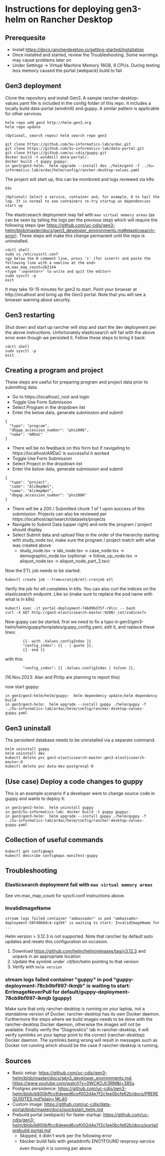# Instructions for deploying gen3-helm on Rancher Desktop

## Prerequesite

* Install https://docs.rancherdesktop.io/getting-started/installation
* Once installed and started, review the Troubleshooting. Some warnings may cause problems later on
* Under Settings -> Virtual Machine Memory 16GB, 8 CPUs. During testing less memory caused the portal (webpack) build to fail

## Gen3 deployment
Clone the repository and install Gen3. A sample rancher-desktop-values.yaml file is included in the config folder of
this repo. It includes a locally build data-portal (windmill) and guppy. A similar pattern is applicable for other
services.
```
helm repo add gen3 http://helm.gen3.org
helm repo update

(Optional, search repos) helm search repo gen3

git clone https://github.com/Su-informatics-lab/ardac.git
git clone https://github.com/Su-informatics-lab/data-portal.git
git clone https://github.com/uc-cdis/guppy.git
docker build -t windmill data-portal/.
docker build -t guppy guppy/.
in gen3/gen3-helm:  helm upgrade --install dev ./helm/gen3 -f ../Su-informatics-lab/ardac/helm/config/rancher-desktop-values.yaml
```

The project will start up, this can be monitored and logs reviewed via k9s:
```
k9s

(Optional) Select a service, container and, for example, 0 to tail the log. It is normal to see containers re-try startup as dependencies start up
```

The elasticsearch deployment may fail with `max virtual memory areas` (as can be seen by tailing the logs per the
previous step) which will require the following steps (per
https://github.com/uc-cdis/gen3-helm/blob/master/docs/gen3_developer_environments.md#elasticsearch-error). These
steps will make this change permanent until the repo is uninstalled.
```
rdctl shell
sudo vi /etc/sysctl.conf
<go below the # comment line, press 'i' (for insert) and paste the following line with a newline at the end>
vm.max_map_count=262144
<type ':wq<enter>' to write and quit the editor>
sudo sysctl -p
exit
```

It may take 10-15 minutes for gen3 to start. Point your browser at http://localhost and bring up the Gen3 portal.
Note that you will see a browser warning about security.

## Gen3 restarting
Shut down and start up rancher will stop and start the dev deployment per the above instructions. Unfortunately 
elasticsearch will fail with the above error even though we persisted it. Follow these steps to bring it back:
```
rdctl shell
sudo sysctl -p
exit
```

## Creating a program and project

These steps are useful for preparing program and project data prior to submitting data.

* Go to https://localhost/_root and login
* Toggle Use Form Submission
* Select Program in the dropdown list
* Enter the below data, generate submission and submit
```
{
  "type": "program",
  "dbgap_accession_number": "phs1006",
  "name": "ARDaC"
}
```
* There will be no feedback on this form but if navigating to https://localhost/ARDaC is successful it worked
* Toggle Use Form Submission
* Select Project in the dropdown list
* Enter the below data, generate submission and submit
```
{
  "type": "project",
  "code": "AlcHepNet",
  "name": "AlcHepNet",
  "dbgap_accession_number": "phs1006"
}
```
* There will be a 200 / Submitted chunk 1 of 1 upon success of this submission. Projects can also be reviewed per https://localhost/api/search/datasets/projects
* Navigate to Submit Data (upper right) and note the program / project should display
* Select Submit data and upload files in the order of the hierarchy starting with study_node.tsv, make sure the program / project match with what was created above
  * study_node.tsv -> lab_node.tsv -> case_node.tsv -> demographic_node.tsv (optional: -> follow_up_node.tsv -> aliquot_node.tsv -> aliquot_node_part_2.tsv)

Now the ETL job needs to be started:
```
kubectl create job --from=cronjob/etl-cronjob etl
```

Verify the job for etl completes in k9s. You can also curl the indices on the elasticsearch endpoint. Like so (make sure
to replace the pod name with what is in k9s)

```
kubectl exec -it portal-deployment-74b89bd75f-r8lcc -- bash
curl -X GET http://gen3-elasticsearch-master:9200/_cat/indices?v
```

Now guppy can be started; first we need to fix a typo in gen3/gen3-helm/helm/guppy/templates/guppy_config.yaml, edit it, and replace these lines:

```
        {{- with .Values.configIndex }}
        "config_index": {{ . | quote }},
        {{- end }}
```

with this:

```
        "config_index": {{ .Values.configIndex | toJson }},
```
(16.Nov.2023: Alan and Philip are planning to report this)

now start guppy:

```
in gen3/gen3-helm/helm/guppy:  helm dependency update;helm dependency build
in gen3/gen3-helm:  helm upgrade --install guppy ./helm/guppy -f ../Su-informatics-lab/ardac/helm/config/rancher-desktop-values-guppy.yaml
```

## Gen3 uninstall

The persistent database needs to be uninstalled via a separate command.
```
helm uninstall guppy
helm uninstall dev
kubectl delete pvc gen3-elasticsearch-master-gen3-elasticsearch-master-0
kubectl delete pvc data-dev-postgresql-0
```

## (Use case) Deploy a code changes to guppy

This is an example scenario if a developer were to change source code in guppy and wants to deploy it:
```
in gen3/gen3-helm:  helm uninstall guppy
in gen3/Su-informatics-lab: docker build -t guppy guppy/.
in gen3/gen3-helm:  helm upgrade --install guppy ./helm/guppy -f ../Su-informatics-lab/ardac/helm/config/rancher-desktop-values-guppy.yaml
```

## Collection of useful commands
```
kubectl get configmaps
kubectl describe configmaps manifest-guppy
```

## Troubleshooting

### Elasticsearch deployment fail with `max virtual memory areas`

See vm.max_map_count for sysctl.conf instructions above.

### InvalidImageName

`stream logs failed container "ambassador" in pod "ambassador-deployment-58f48b8dc4-zq2kk" is waiting to start: InvalidImageName for ...`

Helm version > 3.12.3 is not supported. Note that rancher by default auto updates and resets this configuration on occasion.
1. Download https://github.com/helm/helm/releases/tag/v3.12.3 and unpack in an appropriate location
2. Update the symlink under .rd/bin/helm pointing to that version
3. Verify with `helm version`

### stream logs failed container "guppy" in pod "guppy-deployment-78cb9bf997-lkmjb" is waiting to start: ErrImageNeverPull for default/guppy-deployment-78cb9bf997-lkmjb (guppy)

Make sure that only rancher-desktop is running on your laptop, not a standalone version of Docker. rancher-desktop has its
own Docker daemon. Furthermore the steps where we build images needs to be done with the rancher-desktop Docker daemon,
otherwise the images will not be available. Finally verify the "Diagnostics" tab in rancher-desktop, it will verify
symlinks on your laptop point to the correct (rancher-desktop) Docker daemon. The symlinks being wrong will result in
messages such as Docker not running which should be the case if rancher-desktop is running.

## Sources

* Basic setup: https://github.com/uc-cdis/gen3-helm/blob/master/docs/gen3_developer_environments.md, https://www.youtube.com/watch?v=0WCKOJtj3RM&t=385s.
* Postgres persistence: https://github.com/uc-cdis/gen3-helm/blob/b800bffcc6deeed6cef002d4e7f2c1ee0bcfe62b/docs/PREREQUISITES.md?plain=1#L40
* Custom image: https://github.com/uc-cdis/data-portal/blob/master/docs/quickstart_helm.md
* Prebuild portal (webpack) for faster startup: https://github.com/uc-cdis/gen3-helm/blob/b800bffcc6deeed6cef002d4e7f2c1ee0bcfe62b/docs/portal/prebuild-portal.md
  * Skipped, it didn't work per the following error
  * ❗docker build fails with getaddrinfo ENOTFOUND revproxy-service even though it is running per above
